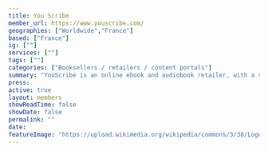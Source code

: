```yaml
---
title: You Scribe
member_url: https://www.youscribe.com/
geographies: ["Worldwide","France"]
based: ["France"]
ig: [""] 
services: [""] 
tags: [""]
categories: ["Booksellers / retailers / content portals"]
summary: "YouScribe is an online ebook and audiobook retailer, with a subscription service active in France and in 11 African countries. Their online library contains digital books, audio books, digital comics, mangas, comics, digital magazines and newspapers."
press:
active: true
layout: members
showReadTime: false
showDate: false
permalink: ""
date: 
featureImage: "https://upload.wikimedia.org/wikipedia/commons/3/38/Logo-origin_%283%29.png"
---
```


